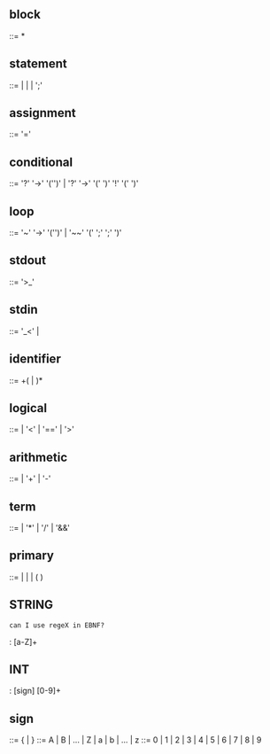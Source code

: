 ## block
<block> ::= <statement>*

## statement
<statement> ::= <assignment>
            |   <conditional>
            |   <loop>
            |   <stdout>
            ';'

## assignment
<assignment> ::= <primary> '=' <assignment>

## conditional
<conditional> ::= '?' <expression> '->' '('<statement>')'
              |  '?' <expression> '->' '(' <statement> ')' '!' '(' <statement> ')'
              
## loop
<loop> ::= '~' <expression> '->' '('<statement>')'
       |  '~~' '(' <expression> ';' <expression> ';' <expression> ')' <statement>

## stdout
<stdout> ::= '>_' <expression>  

## stdin
<stdin> ::= '_<' <string> | <int>

## identifier
<identifier> ::= <letter>+(<letter> | <digit>)*

## logical
<logical> ::= <arithmetic>
          | <logical> '<' <arithmetic>
          | <logical> '==' <arithmetic>
          | <logical> '>' <arithmetic>

## arithmetic
<arithmetic> ::=  <term>
             | <arithmetic> '+' <term>
             | <arithmetic> '-' <term>

## term
<term> ::= <factor>
       |  <term> '*' <factor>
       |  <term> '/' <factor>
       |  <term> '&&' <factor>

## primary
<primary> ::= <identifier>
          | <constant>
          | <string>
          | ( <expression> )
    
## STRING
    can I use regeX in EBNF?
   : [a-Z]+

## INT
   : [sign] [0-9]+

## sign

<string> ::= <letter> {<letter> | <digit>}
<letter> ::= A | B | ... | Z | a | b | ... | z
<digit> ::= 0 | 1 | 2 | 3 | 4 | 5 | 6 | 7 | 8 | 9